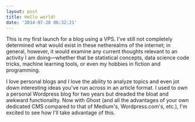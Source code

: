 ```yaml
---
layout: post
title: Hello world!
date: '2014-07-28 06:32:21'
---
```


This is my first launch for a blog using a VPS. I've still not completely determined what would exist in these netherealms of the internet; in general, however, it would examine any current thoughts relevant to an activity I am doing—whether that be statistical concepts, data science code tricks, machine learning tools, or even my hobbies in fiction and programming.

I love personal blogs and I love the ability to analyze topics and even jot down interesting ideas you've run across in an article format. I used to own a personal Wordpress blog for two years but dreaded the bloat and awkward functionality. Now with Ghost (and all the advantages of your own dedicated CMS compared to that of Medium's, Wordpress.com's, etc.), I'm excited to see how I'll take advantage of this.